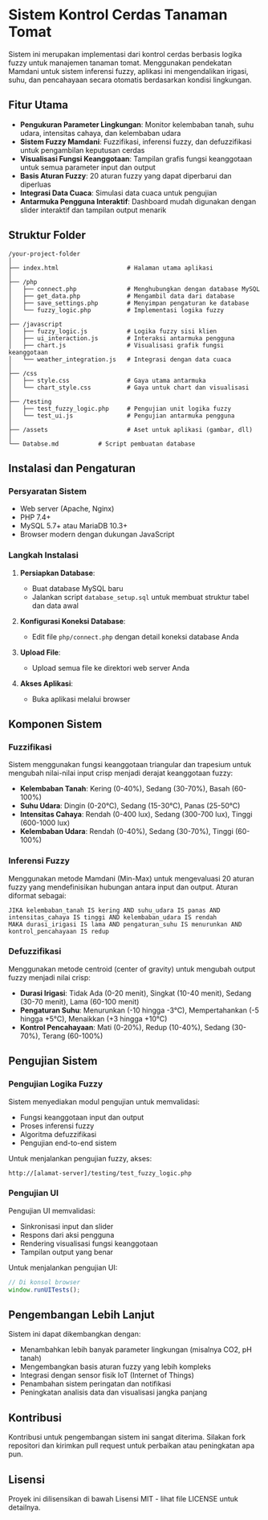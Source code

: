 # Sistem Kontrol Cerdas Tanaman Tomat

Sistem ini merupakan implementasi dari kontrol cerdas berbasis logika fuzzy untuk manajemen tanaman tomat. Menggunakan pendekatan Mamdani untuk sistem inferensi fuzzy, aplikasi ini mengendalikan irigasi, suhu, dan pencahayaan secara otomatis berdasarkan kondisi lingkungan.

## Fitur Utama

- **Pengukuran Parameter Lingkungan**: Monitor kelembaban tanah, suhu udara, intensitas cahaya, dan kelembaban udara
- **Sistem Fuzzy Mamdani**: Fuzzifikasi, inferensi fuzzy, dan defuzzifikasi untuk pengambilan keputusan cerdas
- **Visualisasi Fungsi Keanggotaan**: Tampilan grafis fungsi keanggotaan untuk semua parameter input dan output
- **Basis Aturan Fuzzy**: 20 aturan fuzzy yang dapat diperbarui dan diperluas
- **Integrasi Data Cuaca**: Simulasi data cuaca untuk pengujian
- **Antarmuka Pengguna Interaktif**: Dashboard mudah digunakan dengan slider interaktif dan tampilan output menarik

## Struktur Folder

```
/your-project-folder
│
├── index.html                   # Halaman utama aplikasi
│
├── /php
│   ├── connect.php              # Menghubungkan dengan database MySQL
│   ├── get_data.php             # Mengambil data dari database
│   ├── save_settings.php        # Menyimpan pengaturan ke database
│   └── fuzzy_logic.php          # Implementasi logika fuzzy
│
├── /javascript
│   ├── fuzzy_logic.js           # Logika fuzzy sisi klien
│   ├── ui_interaction.js        # Interaksi antarmuka pengguna
│   ├── chart.js                 # Visualisasi grafik fungsi keanggotaan
│   └── weather_integration.js   # Integrasi dengan data cuaca
│
├── /css
│   ├── style.css                # Gaya utama antarmuka
│   └── chart_style.css          # Gaya untuk chart dan visualisasi
│
├── /testing
│   ├── test_fuzzy_logic.php     # Pengujian unit logika fuzzy
│   └── test_ui.js               # Pengujian antarmuka pengguna
│
├── /assets                      # Aset untuk aplikasi (gambar, dll)
│
└── Databse.md           # Script pembuatan database
```

## Instalasi dan Pengaturan

### Persyaratan Sistem

- Web server (Apache, Nginx)
- PHP 7.4+
- MySQL 5.7+ atau MariaDB 10.3+
- Browser modern dengan dukungan JavaScript

### Langkah Instalasi

1. **Persiapkan Database**:
   - Buat database MySQL baru
   - Jalankan script `database_setup.sql` untuk membuat struktur tabel dan data awal

2. **Konfigurasi Koneksi Database**:
   - Edit file `php/connect.php` dengan detail koneksi database Anda

3. **Upload File**:
   - Upload semua file ke direktori web server Anda

4. **Akses Aplikasi**:
   - Buka aplikasi melalui browser

## Komponen Sistem

### Fuzzifikasi

Sistem menggunakan fungsi keanggotaan triangular dan trapesium untuk mengubah nilai-nilai input crisp menjadi derajat keanggotaan fuzzy:

- **Kelembaban Tanah**: Kering (0-40%), Sedang (30-70%), Basah (60-100%)
- **Suhu Udara**: Dingin (0-20°C), Sedang (15-30°C), Panas (25-50°C)
- **Intensitas Cahaya**: Rendah (0-400 lux), Sedang (300-700 lux), Tinggi (600-1000 lux)
- **Kelembaban Udara**: Rendah (0-40%), Sedang (30-70%), Tinggi (60-100%)

### Inferensi Fuzzy

Menggunakan metode Mamdani (Min-Max) untuk mengevaluasi 20 aturan fuzzy yang mendefinisikan hubungan antara input dan output. Aturan diformat sebagai:

```
JIKA kelembaban_tanah IS kering AND suhu_udara IS panas AND intensitas_cahaya IS tinggi AND kelembaban_udara IS rendah
MAKA durasi_irigasi IS lama AND pengaturan_suhu IS menurunkan AND kontrol_pencahayaan IS redup
```

### Defuzzifikasi

Menggunakan metode centroid (center of gravity) untuk mengubah output fuzzy menjadi nilai crisp:

- **Durasi Irigasi**: Tidak Ada (0-20 menit), Singkat (10-40 menit), Sedang (30-70 menit), Lama (60-100 menit)
- **Pengaturan Suhu**: Menurunkan (-10 hingga -3°C), Mempertahankan (-5 hingga +5°C), Menaikkan (+3 hingga +10°C)
- **Kontrol Pencahayaan**: Mati (0-20%), Redup (10-40%), Sedang (30-70%), Terang (60-100%)

## Pengujian Sistem

### Pengujian Logika Fuzzy

Sistem menyediakan modul pengujian untuk memvalidasi:
- Fungsi keanggotaan input dan output
- Proses inferensi fuzzy
- Algoritma defuzzifikasi
- Pengujian end-to-end sistem

Untuk menjalankan pengujian fuzzy, akses:
```
http://[alamat-server]/testing/test_fuzzy_logic.php
```

### Pengujian UI

Pengujian UI memvalidasi:
- Sinkronisasi input dan slider
- Respons dari aksi pengguna
- Rendering visualisasi fungsi keanggotaan
- Tampilan output yang benar

Untuk menjalankan pengujian UI:
```javascript
// Di konsol browser
window.runUITests();
```

## Pengembangan Lebih Lanjut

Sistem ini dapat dikembangkan dengan:
- Menambahkan lebih banyak parameter lingkungan (misalnya CO2, pH tanah)
- Mengembangkan basis aturan fuzzy yang lebih kompleks
- Integrasi dengan sensor fisik IoT (Internet of Things)
- Penambahan sistem peringatan dan notifikasi
- Peningkatan analisis data dan visualisasi jangka panjang

## Kontribusi

Kontribusi untuk pengembangan sistem ini sangat diterima. Silakan fork repositori dan kirimkan pull request untuk perbaikan atau peningkatan apa pun.

## Lisensi

Proyek ini dilisensikan di bawah Lisensi MIT - lihat file LICENSE untuk detailnya.